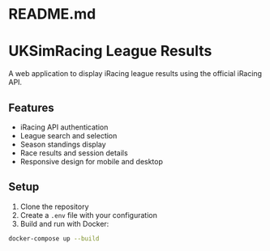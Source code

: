 # README.md

# UKSimRacing League Results

A web application to display iRacing league results using the official iRacing API.

## Features

- iRacing API authentication
- League search and selection
- Season standings display
- Race results and session details
- Responsive design for mobile and desktop

## Setup

1. Clone the repository
2. Create a `.env` file with your configuration
3. Build and run with Docker:

```bash
docker-compose up --build